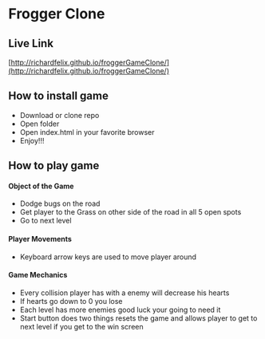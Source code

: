 # Frogger Clone

## Live Link
[http://richardfelix.github.io/froggerGameClone/](http://richardfelix.github.io/froggerGameClone/)

## How to install game
- Download or clone repo
- Open folder
- Open index.html in your favorite browser
- Enjoy!!!

## How to play game

#### Object of the Game
- Dodge bugs on the road
- Get player to the Grass on other side of the road in all 5 open spots
- Go to next level

#### Player Movements
- Keyboard arrow keys are used to move player around

#### Game Mechanics
- Every collision player has with a enemy will decrease his hearts
- If hearts go down to 0 you lose 
- Each level has more enemies good luck your going to need it
- Start button does two things resets the game and allows player to get to next level if you get to the win screen
